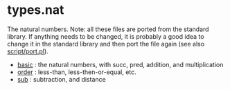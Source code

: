 types.nat
=========

The natural numbers. Note: all these files are ported from the standard library. If anything needs to be changed, it is probably a good idea to change it in the standard library and then port the file again (see also [script/port.pl](../../script/port.pl)).

* [basic](basic.hlean) : the natural numbers, with succ, pred, addition, and multiplication
* [order](order.hlean) : less-than, less-then-or-equal, etc.
* [sub](sub.hlean) : subtraction, and distance